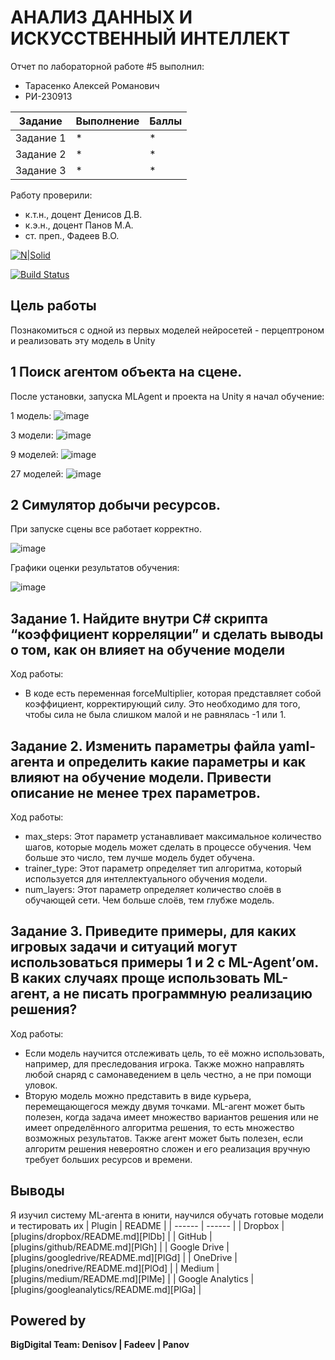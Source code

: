 # АНАЛИЗ ДАННЫХ И ИСКУССТВЕННЫЙ ИНТЕЛЛЕКТ
Отчет по лабораторной работе #5 выполнил:
- Тарасенко Алексей Романович
- РИ-230913

| Задание | Выполнение | Баллы |
| ------ | ------ | ------ |
| Задание 1 | * | * |
| Задание 2 | * | * |
| Задание 3 | * | * |

Работу проверили:
- к.т.н., доцент Денисов Д.В.
- к.э.н., доцент Панов М.А.
- ст. преп., Фадеев В.О.

[![N|Solid](https://cldup.com/dTxpPi9lDf.thumb.png)](https://nodesource.com/products/nsolid)

[![Build Status](https://travis-ci.org/joemccann/dillinger.svg?branch=master)](https://travis-ci.org/joemccann/dillinger)

## Цель работы
Познакомиться с одной из первых моделей нейросетей - перцептроном и реализовать эту модель в Unity

## 1 Поиск агентом объекта на сцене.
После установки, запуска MLAgent и проекта на Unity я начал обучение:

1 модель:
![image](https://github.com/user-attachments/assets/79ec8610-9270-4d66-b310-e31be781f78a)

3 модели:
![image](https://github.com/user-attachments/assets/56f85254-d7d0-417b-af2b-3e0aa62e88ef)

9 моделей:
![image](https://github.com/user-attachments/assets/cebb7ec0-22e3-40bb-9f2d-0962c5a6f1c7)

27 моделей:
![image](https://github.com/user-attachments/assets/ab48f83e-90cf-47be-b7dd-dd7da42c0dbc)

## 2 Симулятор добычи ресурсов.
При запуске сцены все работает корректно.

![image](https://github.com/user-attachments/assets/395f1f3f-5665-4537-a0f0-9964281a76cb)

Графики оценки результатов обучения:

![image](https://github.com/user-attachments/assets/f3fc0150-0f7f-45dc-ab05-7b1dda6e38e4)


## Задание 1. Найдите внутри C# скрипта “коэффициент корреляции” и сделать выводы о том, как он влияет на обучение модели
Ход работы:
- В коде есть переменная forceMultiplier, которая представляет собой коэффициент, корректирующий силу. Это необходимо для того, чтобы сила не была слишком малой и не равнялась -1 или 1.

## Задание 2. Изменить параметры файла yaml-агента и определить какие параметры и как влияют на обучение модели. Привести описание не менее трех параметров.
Ход работы:
- max_steps:
Этот параметр устанавливает максимальное количество шагов, которые модель может сделать в процессе обучения. Чем больше это число, тем лучше модель будет обучена.
- trainer_type:
Этот параметр определяет тип алгоритма, который используется для интеллектуального обучения модели.
- num_layers:
Этот параметр определяет количество слоёв в обучающей сети. Чем больше слоёв, тем глубже модель.
  
## Задание 3. Приведите примеры, для каких игровых задачи и ситуаций могут использоваться примеры 1 и 2 с ML-Agent’ом. В каких случаях проще использовать ML-агент, а не писать программную реализацию решения?
Ход работы:

- Если модель научится отслеживать цель, то её можно использовать, например, для преследования игрока. Также можно направлять любой снаряд с самонаведением в цель честно, а не при помощи уловок.
- Вторую модель можно представить в виде курьера, перемещающегося между двумя точками.
ML-агент может быть полезен, когда задача имеет множество вариантов решения или не имеет определённого алгоритма решения, то есть множество возможных результатов. Также агент может быть полезен, если алгоритм решения невероятно сложен и его реализация вручную требует больших ресурсов и времени.

## Выводы
Я изучил систему ML-агента в юнити, научился обучать готовые модели и тестировать их
| Plugin | README |
| ------ | ------ |
| Dropbox | [plugins/dropbox/README.md][PlDb] |
| GitHub | [plugins/github/README.md][PlGh] |
| Google Drive | [plugins/googledrive/README.md][PlGd] |
| OneDrive | [plugins/onedrive/README.md][PlOd] |
| Medium | [plugins/medium/README.md][PlMe] |
| Google Analytics | [plugins/googleanalytics/README.md][PlGa] |

## Powered by

**BigDigital Team: Denisov | Fadeev | Panov**
